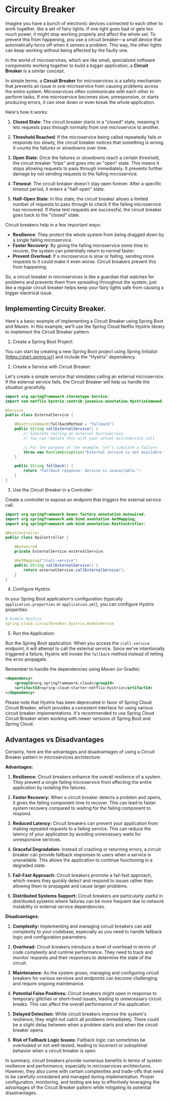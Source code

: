# Circuity Breaker

Imagine you have a bunch of electronic devices connected to each other to work together, like a set of fairy lights. If one light goes bad or gets too much power, it might stop working properly and affect the whole set. To prevent this from happening, you use a circuit breaker—a small device that automatically turns off when it senses a problem. This way, the other lights can keep working without being affected by the faulty one.

In the world of microservices, which are like small, specialized software components working together to build a bigger application, a **Circuit Breaker** is a similar concept.

In simple terms, a **Circuit Breaker** for microservices is a safety mechanism that prevents an issue in one microservice from causing problems across the entire system. Microservices often communicate with each other to perform tasks. If one microservice becomes slow, unresponsive, or starts producing errors, it can slow down or even break the whole application.

Here's how it works:

1. **Closed State**: The circuit breaker starts in a "closed" state, meaning it lets requests pass through normally from one microservice to another.

2. **Threshold Reached**: If the microservice being called repeatedly fails or responds too slowly, the circuit breaker notices that something is wrong. It counts the failures or slowdowns over time.

3. **Open State**: Once the failures or slowdowns reach a certain threshold, the circuit breaker "trips" and goes into an "open" state. This means it stops allowing requests to pass through immediately. It prevents further damage by not sending requests to the failing microservice.

4. **Timeout**: The circuit breaker doesn't stay open forever. After a specific timeout period, it enters a "half-open" state.

5. **Half-Open State**: In this state, the circuit breaker allows a limited number of requests to pass through to check if the failing microservice has recovered. If these test requests are successful, the circuit breaker goes back to the "closed" state.

Circuit breakers help in a few important ways:

- **Resilience**: They protect the whole system from being dragged down by a single failing microservice.
- **Faster Recovery**: By giving the failing microservice some time to recover, the system can potentially return to normal faster.
- **Prevent Overload**: If a microservice is slow or failing, sending more requests to it could make it even worse. Circuit breakers prevent this from happening.

So, a circuit breaker in microservices is like a guardian that watches for problems and prevents them from spreading throughout the system, just like a regular circuit breaker helps keep your fairy lights safe from causing a bigger electrical issue.

## Implementing Circuity Breaker.

Here's a basic example of implementing a Circuit Breaker using Spring Boot and Maven. In this example, we'll use the Spring Cloud Netflix Hystrix library to implement the Circuit Breaker pattern.

1. Create a Spring Boot Project:

You can start by creating a new Spring Boot project using Spring Initializr (https://start.spring.io/) and include the "Hystrix" dependency.

2. Create a Service with Circuit Breaker:

Let's create a simple service that simulates calling an external microservice. If the external service fails, the Circuit Breaker will help us handle the situation gracefully.

```java
import org.springframework.stereotype.Service;
import com.netflix.hystrix.contrib.javanica.annotation.HystrixCommand;

@Service
public class ExternalService {

    @HystrixCommand(fallbackMethod = "fallback")
    public String callExternalService() {
        // Simulate calling an external microservice
        // You can replace this with your actual microservice call

        // For the purpose of the example, let's simulate a failure
        throw new RuntimeException("External service is not available.");
    }

    public String fallback() {
        return "Fallback response: Service is unavailable.";
    }
}
```

3. Use the Circuit Breaker in a Controller:

Create a controller to expose an endpoint that triggers the external service call.

```java
import org.springframework.beans.factory.annotation.Autowired;
import org.springframework.web.bind.annotation.GetMapping;
import org.springframework.web.bind.annotation.RestController;

@RestController
public class ApiController {

    @Autowired
    private ExternalService externalService;

    @GetMapping("/call-service")
    public String callExternalService() {
        return externalService.callExternalService();
    }
}
```

4. Configure Hystrix:

In your Spring Boot application's configuration (typically `application.properties` or `application.yml`), you can configure Hystrix properties:

```yaml
# Enable Hystrix
spring.cloud.circuitbreaker.hystrix.enabled=true
```

5. Run the Application:

Run the Spring Boot application. When you access the `/call-service` endpoint, it will attempt to call the external service. Since we've intentionally triggered a failure, Hystrix will invoke the `fallback` method instead of letting the error propagate.

Remember to handle the dependencies using Maven (or Gradle):

```xml
<dependency>
    <groupId>org.springframework.cloud</groupId>
    <artifactId>spring-cloud-starter-netflix-hystrix</artifactId>
</dependency>
```

Please note that Hystrix has been deprecated in favor of Spring Cloud Circuit Breaker, which provides a consistent interface for using various circuit breaker implementations. It's recommended to use Spring Cloud Circuit Breaker when working with newer versions of Spring Boot and Spring Cloud.

## Advantages vs Disadvantages

Certainly, here are the advantages and disadvantages of using a Circuit Breaker pattern in microservices architecture:

**Advantages:**

1. **Resilience:** Circuit breakers enhance the overall resilience of a system. They prevent a single failing microservice from affecting the entire application by isolating the failures.

2. **Faster Recovery:** When a circuit breaker detects a problem and opens, it gives the failing component time to recover. This can lead to faster system recovery compared to waiting for the failing component to respond.

3. **Reduced Latency:** Circuit breakers can prevent your application from making repeated requests to a failing service. This can reduce the latency of your application by avoiding unnecessary waits for unresponsive services.

4. **Graceful Degradation:** Instead of crashing or returning errors, a circuit breaker can provide fallback responses to users when a service is unavailable. This allows the application to continue functioning in a degraded state.

5. **Fail-Fast Approach:** Circuit breakers promote a fail-fast approach, which means they quickly detect and respond to issues rather than allowing them to propagate and cause larger problems.

6. **Distributed Systems Support:** Circuit breakers are particularly useful in distributed systems where failures can be more frequent due to network instability or external service dependencies.

**Disadvantages:**

1. **Complexity:** Implementing and managing circuit breakers can add complexity to your codebase, especially as you need to handle fallback logic and configuration parameters.

2. **Overhead:** Circuit breakers introduce a level of overhead in terms of code complexity and runtime performance. They need to track and monitor requests and their responses to determine the state of the circuit.

3. **Maintenance:** As the system grows, managing and configuring circuit breakers for various services and endpoints can become challenging and require ongoing maintenance.

4. **Potential False Positives:** Circuit breakers might open in response to temporary glitches or short-lived issues, leading to unnecessary circuit breaks. This can affect the overall performance of the application.

5. **Delayed Detection:** While circuit breakers improve the system's resilience, they might not catch all problems immediately. There could be a slight delay between when a problem starts and when the circuit breaker opens.

6. **Risk of Fallback Logic Issues:** Fallback logic can sometimes be overlooked or not well-tested, leading to incorrect or suboptimal behavior when a circuit breaker is open.

In summary, circuit breakers provide numerous benefits in terms of system resilience and performance, especially in microservices architectures. However, they also come with certain complexities and trade-offs that need to be carefully considered and managed during implementation. Proper configuration, monitoring, and testing are key to effectively leveraging the advantages of the Circuit Breaker pattern while mitigating its potential disadvantages.
